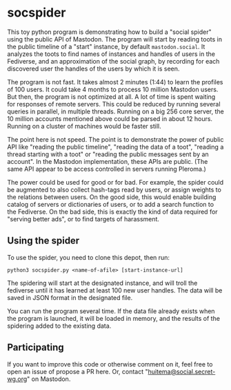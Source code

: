 # socspider

This toy python program is demonstrating how to build a "social spider" using the public API of Mastodon.
The program will start by reading toots in the public timeline of a "start" instance, by default
`mastodon.social`. It analyzes the toots to find names of instances and handles of users in the Fediverse,
and an approximation of the social graph, by recording for each discovered user the handles of the
users by which it is seen.

The program is not fast. It takes almost 2 minutes (1:44) to learn the profiles of 100 users. It could
take 4 months to process 10 million Mastodon users. But then, the program is not optimized at
all. A lot of time is spent waiting for responses of remote servers. This could be reduced
by running several queries in parallel, in multiple threads. Running on a big 256 core server,
the 10 million accounts mentioned above could be parsed in about 12 hours. Running on a cluster
of machines would be faster still.

The point here is not speed. The point is to demonstrate the power of public API like
"reading the public timeline", "reading the data of a toot", "reading a thread starting
with a toot" or "reading the public messages sent by an account". In the Mastodon
implementation, these APIs are public. (The same API appear to be access controlled in 
servers running Pleroma.)

The power could be used for good or for bad. For example, the spider could be augmented to
also collect hash-tags read by users, or assign weights to the relations between users.
On the good side, this would enable building catalog of servers or dictionaries of users,
or to add a search function to the Fediverse. On the bad side, this is exactly the kind
of data required for "serving better ads", or to find targets of harassment.

## Using the spider

To use the spider, you need to clone this depot, then run:
```
python3 socspider.py <name-of-afile> [start-instance-url]
```
The spidering will start at the designated instance, and will troll the fediverse
until it has learned at least 100 new user handles. The data will be saved in
JSON format in the designated file. 

You can run the program several time. If the data file already exists when the program
is launched, it will be loaded in memory, and the results of the spidering added to
the existing data.

## Participating

If you want to improve this code or otherwise comment on it, feel free to open
an issue of propose a PR here. Or, contact "huitema@social.secret-wg.org" on Mastodon.





